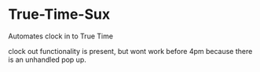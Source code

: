 # True-Time-Sux
Automates clock in to True Time

clock out functionality is present, but wont work before 4pm because there is an unhandled pop up.
